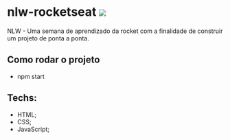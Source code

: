 # nlw-rocketseat <img src="https://i.pinimg.com/originals/5c/18/5d/5c185d20f2848590e2448f07f73b6ec4.jpg">

NLW - Uma semana de aprendizado da rocket com a finalidade de construir um projeto de ponta a ponta.

## Como rodar o projeto
* npm start

## Techs:
* HTML;
* CSS;
* JavaScript;
